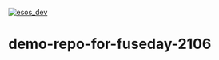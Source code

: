 [![esos_dev](https://img.shields.io/badge/Enterprise%20Support%20Available-starting%20at%20%244.99%2Fm-green.svg)](http://localhost:3000/subscribe/shaharsol/demo-repo-for-fuseday-2106)
# demo-repo-for-fuseday-2106
